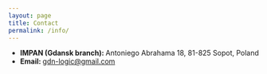 ```yaml
---
layout: page
title: Contact
permalink: /info/
---
```







<ul>
    <li><strong>IMPAN (Gdansk branch): </strong>Antoniego Abrahama 18, 81-825 Sopot, Poland</li>
    <li><strong>Email: </strong><a class="u-email" href="mailto:gdn-logic@gmail.com">gdn-logic@gmail.com</a></li>
</ul>

